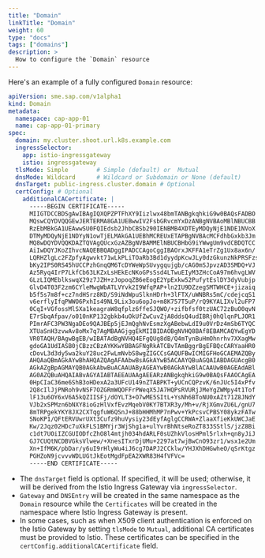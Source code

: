 ```yaml
---
title: "Domain"
linkTitle: "Domain"
weight: 60
type: "docs"
tags: ["domains"]
description: >
  How to configure the `Domain` resource
---
```


Here's an example of a fully configured `Domain` resource:

```yaml
apiVersion: sme.sap.com/v1alpha1
kind: Domain
metadata:
  namespace: cap-app-01
  name: cap-app-01-primary
spec:
  domain: my.cluster.shoot.url.k8s.example.com
  ingressSelector:
    app: istio-ingressgateway
    istio: ingressgateway
  tlsMode: Simple        # Simple (default) or  Mutual
  dnsMode: Wildcard      # Wildcard or Subdomain or None (default)
  dnsTarget: public-ingress.cluster.domain # Optional
  certConfig: # Optional
    additionalCACertificate: |
      -----BEGIN CERTIFICATE-----
      MIIGTDCCBDSgAwIBAgIQXQPZPTFhXY9Iizlwx48bmTANBgkqhkiG9w0BAQsFADBO
      MQswCQYDVQQGEwJERTERMA8GA1UEBwwIV2FsbGRvcmYxDzANBgNVBAoMBlNBUCBB
      RzEbMBkGA1UEAwwSU0FQIEdsb2JhbCBSb290IENBMB4XDTEyMDQyNjE1NDE1NVoX
      DTMyMDQyNjE1NDYyN1owTjELMAkGA1UEBhMCREUxETAPBgNVBAcMCFdhbGxkb3Jm
      MQ8wDQYDVQQKDAZTQVAgQUcxGzAZBgNVBAMMElNBUCBHbG9iYWwgUm9vdCBDQTCC
      AiIwDQYJKoZIhvcNAQEBBQADggIPADCCAgoCggIBAOrxJKFFA1eTrZg1Ux8ax6n/
      LQRHZlgLc2FZpfyAgwvkt71wLkPLiTOaRb3Bd1dyydpKcwJLy0dzGkunzNkPRSFzs
      bKy2IPS0RS45hUCCPzhGnqQM6TcDYWeWpSUvygqujgb/cAG0mSJpvzAD3SMDQ+VJ
      Az5Ryq4IrP7LkfCb63LKZxLsHEkEcNKoGPsSsd4LTwuEIyM3ZHcCoA97m6hvgLWV
      GLzLIQMEblkswqX29z7JZH+zJopoqZB6eEogE2YpExkw52PufytEslDY3dyVubjp
      GlvD4T03F2zm6CYleMwgWbATLVYvk2I9WfqPAP+ln2IU9DZzegSMTWHCE+jizaiq
      b5f5s7m8f+cz7ndHSrz8KD/S9iNdWpuSlknHDrh+3lFTX/uWNBRs5mC/cdejcqS1
      v6erflyIfqPWWO6PxhIs49NL9Lix3ou6opJo+m8K757T5uP/rQ9KYALIXvl2uFP7
      0CqI+VGfossMlSXa1keagraW8qfplz6ffeSJQWO/+zifbfsf0tzUAC72zBuO0qvN
      E7rSbqAfpav/o010nKP132gbkb4uOkUfZwCuvZjA8ddsQ4udIBRj0hQlqnPLJOR1
      PImrAFC3PW3NgaDEo9QAJBEp5jEJmQghNvEsmzXgABebwLdI9u0VrDz4mSb6TYQC
      XTUaSnH3zvwAv8oMx7q7AgMBAAGjggEkMIIBIDAOBgNVHQ8BAf8EBAMCAQYwEgYD
      VR0TAQH/BAgwBgEB/wIBATAdBgNVHQ4EFgQUg8dB/Q4mTynBuHmOhnrhv7XXagMw
      gdoGA1UdIASB0jCBzzCBzAYKKwYBBAGFNgRkATCBvTAmBggrBgEFBQcCARYaaHR0
      cDovL3d3dy5wa2kuY28uc2FwLmNvbS8wgZIGCCsGAQUFBwICMIGFHoGCAEMAZQBy
      AHQAaQBmAGkAYwBhAHQAZQAgAFAAbwBsAGkAYwB5ACAAYQBuAGQAIABDAGUAcgB0
      AGkAZgBpAGMAYQB0AGkAbwBuACAAUAByAGEAYwB0AGkAYwBlACAAUwB0AGEAdABl
      AG0AZQBuAHQAIABvAGYAIABTAEEAUAAgAEEARzANBgkqhkiG9w0BAQsFAAOCAgEA
      0HpCIaC36me6ShB3oHDexA2a3UFcU149nZTABPKT+yUCnCQPzvK/6nJUc5I4xPfv
      2Q8cIlJjPNRoh9vNSF7OZGRmWQOFFrPWeqX5JA7HQPsRVURjJMeYgZWMpy4t1Tof
      lF13u6OY6xV6A5kQZIISFj/dOYLT3+O7wME5SItL+YsNh6BToNU0xAZt71Z8JNdY
      VJb2xSPMzn6bNXY8ioGzHlVxfEvzMqebV0KY7BTXR3y/Mh+v/RjXGmvZU6L/gnU7
      8mTRPgekYKY8JX2CXTqgfuW6QSnJ+88bHHMhMP7nPwv+YkPcsvCPBSY08ykzFATw
      SNoKP1/QFtERVUwrUXt3Cufz9huVysiy23dEyfAglgCCRWA+ZlaaXfieKkUWCJaE
      Kw/2Jqz02HDc7uXkFLS1BMYjr3WjShg1a+ulYvrBhNtseRoZT833SStlS/jzZ8Bi
      c1dt7UOiIZCGUIODfcZhO8l4mtjh034hdARLF0sUZhkVlosHPml5rlxh+qn8yJiJ
      GJ7CUQtNCDBVGksVlwew/+XnesITxrDjUMu+2297at7wjBwCnO93zr1/wsx1e2Um
      Xn+IfM6K/pbDar/y6uI9rHlyWu4iJ6cg7DAPJ2CCklw/YHJXhDHGwheO/qSrKtgz
      PGHZoN9jcvvvWDLUGtJkEotMgdFpEA2XWR83H4fVFVc=
      -----END CERTIFICATE-----

```

- The `dnsTarget` field is optional. If specified, it will be used; otherwise, it will be derived from the Istio Ingress Gateway via `ingressSelector`.
- `Gateway` and `DNSEntry` will be created in the same namespace as the `Domain` resource while the `Certificates` will be created in the namespace where Istio Ingress Gateway is present.
- In some cases, such as when X509 client authentication is enforced on the Istio Gateway by setting `tlsMode` to `Mutual`, additional CA certificates must be provided to Istio. These certificates can be specified in the `certConfig.additionalCACertificate` field.
